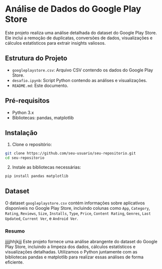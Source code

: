 # Análise de Dados do Google Play Store

Este projeto realiza uma análise detalhada do dataset do Google Play Store. Ele inclui a remoção de duplicatas, conversões de dados, visualizações e cálculos estatísticos para extrair insights valiosos.

## Estrutura do Projeto

- `googleplaystore.csv`: Arquivo CSV contendo os dados do Google Play Store.
- `desafio.ipynb`: Script Python contendo as análises e visualizações.
- `README.md`: Este documento.

## Pré-requisitos

- Python 3.x
- Bibliotecas: pandas, matplotlib

## Instalação

1. Clone o repositório:

```bash
git clone https://github.com/seu-usuario/seu-repositorio.git
cd seu-repositorio

```

2. Instale as bibliotecas necessárias:

```bash
pip install pandas matplotlib

```

## Dataset

O dataset `googleplaystore.csv` contém informações sobre aplicativos disponíveis no Google Play Store, incluindo colunas como `App`, `Category`, `Rating`, `Reviews`, `Size`, `Installs`, `Type`, `Price`, `Content Rating`, `Genres`, `Last Updated`, `Current Ver`, e `Android Ver`.

### Resumo
jjjjjhhjkjjj
Este projeto fornece uma análise abrangente do dataset do Google Play Store, incluindo a limpeza dos dados, cálculos estatísticos e visualizações detalhadas. Utilizamos o Python juntamente com as bibliotecas pandas e matplotlib para realizar essas análises de forma eficiente.


